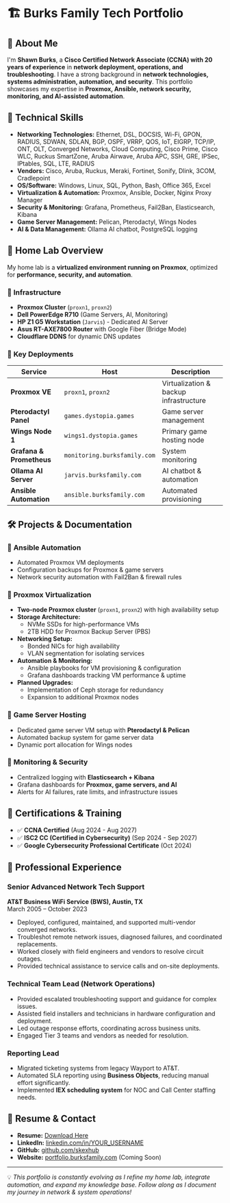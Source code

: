 # 🏗️ Burks Family Tech Portfolio

## 🚀 About Me

I'm **Shawn Burks**, a **Cisco Certified Network Associate (CCNA) with 20 years of experience** in **network deployment, operations, and troubleshooting**. I have a strong background in **network technologies, systems administration, automation, and security**. This portfolio showcases my expertise in **Proxmox, Ansible, network security, monitoring, and AI-assisted automation**.

## 🔧 Technical Skills

- **Networking Technologies:** Ethernet, DSL, DOCSIS, Wi-Fi, GPON, RADIUS, SDWAN, SDLAN, BGP, OSPF, VRRP, QOS, IoT, EIGRP, TCP/IP, ONT, OLT, Converged Networks, Cloud Computing, Cisco Prime, Cisco WLC, Ruckus SmartZone, Aruba Airwave, Aruba APC, SSH, GRE, IPSec, IPtables, SQL, LTE, RADIUS
- **Vendors:** Cisco, Aruba, Ruckus, Meraki, Fortinet, Sonify, Dlink, 3COM, Cradlepoint
- **OS/Software:** Windows, Linux, SQL, Python, Bash, Office 365, Excel
- **Virtualization & Automation:** Proxmox, Ansible, Docker, Nginx Proxy Manager
- **Security & Monitoring:** Grafana, Prometheus, Fail2Ban, Elasticsearch, Kibana
- **Game Server Management:** Pelican, Pterodactyl, Wings Nodes
- **AI & Data Management:** Ollama AI chatbot, PostgreSQL logging

## 📂 Home Lab Overview
My home lab is a **virtualized environment running on Proxmox**, optimized for **performance, security, and automation**.

### 🔹 **Infrastructure**
- **Proxmox Cluster** (`proxn1`, `proxn2`)
- **Dell PowerEdge R710** (Game Servers, AI, Monitoring)
- **HP Z1 G5 Workstation** (`Jarvis`) - Dedicated AI Server
- **Asus RT-AXE7800 Router** with Google Fiber (Bridge Mode)
- **Cloudflare DDNS** for dynamic DNS updates

### 🔹 **Key Deployments**
| Service       | Host               | Description |
|--------------|-------------------|-------------|
| **Proxmox VE** | `proxn1`, `proxn2` | Virtualization & backup infrastructure |
| **Pterodactyl Panel** | `games.dystopia.games` | Game server management |
| **Wings Node 1** | `wings1.dystopia.games` | Primary game hosting node |
| **Grafana & Prometheus** | `monitoring.burksfamily.com` | System monitoring |
| **Ollama AI Server** | `jarvis.burksfamily.com` | AI chatbot & automation |
| **Ansible Automation** | `ansible.burksfamily.com` | Automated provisioning |

## 🛠️ Projects & Documentation
### 🔹 **Ansible Automation**
- Automated Proxmox VM deployments
- Configuration backups for Proxmox & game servers
- Network security automation with Fail2Ban & firewall rules

### 🔹 **Proxmox Virtualization**
- **Two-node Proxmox cluster** (`proxn1`, `proxn2`) with high availability setup
- **Storage Architecture:**
  - NVMe SSDs for high-performance VMs
  - 2TB HDD for Proxmox Backup Server (PBS)
- **Networking Setup:**
  - Bonded NICs for high availability
  - VLAN segmentation for isolating services
- **Automation & Monitoring:**
  - Ansible playbooks for VM provisioning & configuration
  - Grafana dashboards tracking VM performance & uptime
- **Planned Upgrades:**
  - Implementation of Ceph storage for redundancy
  - Expansion to additional Proxmox nodes

### 🔹 **Game Server Hosting**
- Dedicated game server VM setup with **Pterodactyl & Pelican**
- Automated backup system for game server data
- Dynamic port allocation for Wings nodes

### 🔹 **Monitoring & Security**
- Centralized logging with **Elasticsearch + Kibana**
- Grafana dashboards for **Proxmox, game servers, and AI**
- Alerts for AI failures, rate limits, and infrastructure issues

## 📜 Certifications & Training
- ✅ **CCNA Certified** (Aug 2024 - Aug 2027)
- ✅ **ISC2 CC (Certified in Cybersecurity)** (Sep 2024 - Sep 2027)
- ✅ **Google Cybersecurity Professional Certificate** (Oct 2024)

## 💼 Professional Experience

### **Senior Advanced Network Tech Support**  
**AT&T Business WiFi Service (BWS), Austin, TX**  
March 2005 – October 2023  

- Deployed, configured, maintained, and supported multi-vendor converged networks.
- Troubleshot remote network issues, diagnosed failures, and coordinated replacements.
- Worked closely with field engineers and vendors to resolve circuit outages.
- Provided technical assistance to service calls and on-site deployments.

### **Technical Team Lead (Network Operations)**
- Provided escalated troubleshooting support and guidance for complex issues.
- Assisted field installers and technicians in hardware configuration and deployment.
- Led outage response efforts, coordinating across business units.
- Engaged Tier 3 teams and vendors as needed for resolution.

### **Reporting Lead**
- Migrated ticketing systems from legacy Wayport to AT&T.
- Automated SLA reporting using **Business Objects**, reducing manual effort significantly.
- Implemented **IEX scheduling system** for NOC and Call Center staffing needs.

## 📄 Resume & Contact
- **Resume:** [Download Here](#)
- **LinkedIn:** [linkedin.com/in/YOUR_USERNAME](#)
- **GitHub:** [github.com/skexhub](#)
- **Website:** [portfolio.burksfamily.com](#) (Coming Soon)

---
💡 *This portfolio is constantly evolving as I refine my home lab, integrate automation, and expand my knowledge base. Follow along as I document my journey in network & system operations!*
